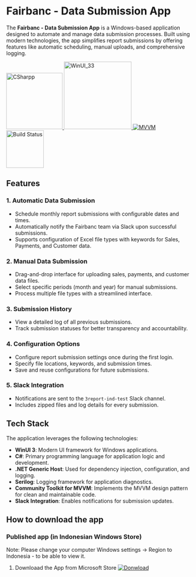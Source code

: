 # Fairbanc - Data Submission App

The **Fairbanc - Data Submission App** is a Windows-based application designed to automate and manage data submission processes. Built using modern technologies, the app simplifies report submissions by offering features like automatic scheduling, manual uploads, and comprehensive logging.

<a href="https://dotnet.microsoft.com/id-id/languages/csharp">
  <img src="https://sharpminds.com/wp-content/uploads/2022/06/c-sharp.svg" width="150" heigh="150" alt="CSharpp">
</a>
<a href="https://learn.microsoft.com/en-us/windows/apps/winui/">
   <img src="https://betanews.com/wp-content/uploads/2021/02/winui.jpg" height="180" alt="WinUI_33">                                                             
</a>
<a href="https://www.remoterocketship.com">
   <img scr="https://rehansaeed.com/images/hero/MVVM-1366x768.png" alt="MVVM"> 
</a>
                                                                       
</br>
<a href="https://apps.microsoft.com/detail/9nlrw8q7pq2c?cid=DevShareMCLPCS&hl=en-US&gl=ID">
  <img src="https://www.safetysign.com/images/source/large-images/F2010.png" width="100" alt="Build Status">
</a>




## Features

### 1. Automatic Data Submission
- Schedule monthly report submissions with configurable dates and times.
- Automatically notify the Fairbanc team via Slack upon successful submissions.
- Supports configuration of Excel file types with keywords for Sales, Payments, and Customer data.

### 2. Manual Data Submission 
- Drag-and-drop interface for uploading sales, payments, and customer data files.
- Select specific periods (month and year) for manual submissions.
- Process multiple file types with a streamlined interface.

### 3. Submission History
- View a detailed log of all previous submissions.
- Track submission statuses for better transparency and accountability.

### 4. Configuration Options
- Configure report submission settings once during the first login.
- Specify file locations, keywords, and submission times.
- Save and reuse configurations for future submissions.

### 5. Slack Integration
- Notifications are sent to the `3report-ind-test` Slack channel.
- Includes zipped files and log details for every submission.

## Tech Stack

The application leverages the following technologies:

- **WinUI 3**: Modern UI framework for Windows applications.
- **C#**: Primary programming language for application logic and development.
- **.NET Generic Host**: Used for dependency injection, configuration, and logging.
- **Serilog**: Logging framework for application diagnostics.
- **Community Toolkit for MVVM**: Implements the MVVM design pattern for clean and maintainable code.
- **Slack Integration**: Enables notifications for submission updates.

## How to download the app ###

### Published app (in Indonesian Windows Store) ###
Note: Please change your computer Windows settings -> Region to Indonesia - to be able to view it.
1. Downloaad the App from Microsoft Store
   [![Donwload](https://get.microsoft.com/images/en-us%20light.svg)](https://apps.microsoft.com/detail/9nlrw8q7pq2c?cid=DevShareMCLPCS&hl=en-US&gl=ID)
